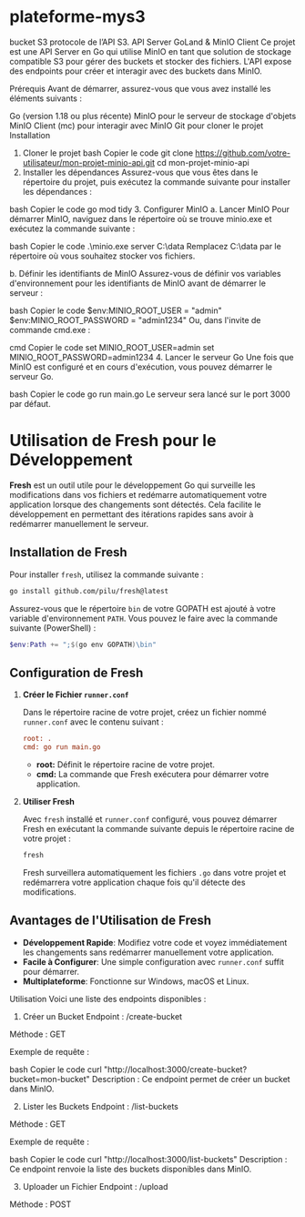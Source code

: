 # plateforme-mys3
bucket S3 protocole de l’API S3.
API Server GoLand & MinIO Client
Ce projet est une API Server en Go qui utilise MinIO en tant que solution de stockage compatible S3 pour gérer des buckets et stocker des fichiers. L'API expose des endpoints pour créer et interagir avec des buckets dans MinIO.

Prérequis
Avant de démarrer, assurez-vous que vous avez installé les éléments suivants :

Go (version 1.18 ou plus récente)
MinIO pour le serveur de stockage d'objets
MinIO Client (mc) pour interagir avec MinIO
Git pour cloner le projet
Installation
1. Cloner le projet
bash
Copier le code
git clone https://github.com/votre-utilisateur/mon-projet-minio-api.git
cd mon-projet-minio-api
2. Installer les dépendances
Assurez-vous que vous êtes dans le répertoire du projet, puis exécutez la commande suivante pour installer les dépendances :

bash
Copier le code
go mod tidy
3. Configurer MinIO
a. Lancer MinIO
Pour démarrer MinIO, naviguez dans le répertoire où se trouve minio.exe et exécutez la commande suivante :

bash
Copier le code
.\minio.exe server C:\data
Remplacez C:\data par le répertoire où vous souhaitez stocker vos fichiers.

b. Définir les identifiants de MinIO
Assurez-vous de définir vos variables d'environnement pour les identifiants de MinIO avant de démarrer le serveur :

bash
Copier le code
$env:MINIO_ROOT_USER = "admin"
$env:MINIO_ROOT_PASSWORD = "admin1234"
Ou, dans l'invite de commande cmd.exe :

cmd
Copier le code
set MINIO_ROOT_USER=admin
set MINIO_ROOT_PASSWORD=admin1234
4. Lancer le serveur Go
Une fois que MinIO est configuré et en cours d'exécution, vous pouvez démarrer le serveur Go.

bash
Copier le code
go run main.go
Le serveur sera lancé sur le port 3000 par défaut.



# Utilisation de Fresh pour le Développement

**Fresh** est un outil utile pour le développement Go qui surveille les modifications dans vos fichiers et redémarre automatiquement votre application lorsque des changements sont détectés. Cela facilite le développement en permettant des itérations rapides sans avoir à redémarrer manuellement le serveur.

## Installation de Fresh

Pour installer `fresh`, utilisez la commande suivante :

```bash
go install github.com/pilu/fresh@latest
```

Assurez-vous que le répertoire `bin` de votre GOPATH est ajouté à votre variable d'environnement `PATH`. Vous pouvez le faire avec la commande suivante (PowerShell) :

```powershell
$env:Path += ";$(go env GOPATH)\bin"
```

## Configuration de Fresh

1. **Créer le Fichier `runner.conf`**

   Dans le répertoire racine de votre projet, créez un fichier nommé `runner.conf` avec le contenu suivant :

   ```ini
   root: .
   cmd: go run main.go
   ```

   - **root:** Définit le répertoire racine de votre projet.
   - **cmd:** La commande que Fresh exécutera pour démarrer votre application.

2. **Utiliser Fresh**

   Avec `fresh` installé et `runner.conf` configuré, vous pouvez démarrer Fresh en exécutant la commande suivante depuis le répertoire racine de votre projet :

   ```bash
   fresh
   ```

   Fresh surveillera automatiquement les fichiers `.go` dans votre projet et redémarrera votre application chaque fois qu'il détecte des modifications.

## Avantages de l'Utilisation de Fresh

- **Développement Rapide**: Modifiez votre code et voyez immédiatement les changements sans redémarrer manuellement votre application.
- **Facile à Configurer**: Une simple configuration avec `runner.conf` suffit pour démarrer.
- **Multiplateforme**: Fonctionne sur Windows, macOS et Linux.



Utilisation
Voici une liste des endpoints disponibles :

1. Créer un Bucket
Endpoint : /create-bucket

Méthode : GET

Exemple de requête :

bash
Copier le code
curl "http://localhost:3000/create-bucket?bucket=mon-bucket"
Description : Ce endpoint permet de créer un bucket dans MinIO.

2. Lister les Buckets
Endpoint : /list-buckets

Méthode : GET

Exemple de requête :

bash
Copier le code
curl "http://localhost:3000/list-buckets"
Description : Ce endpoint renvoie la liste des buckets disponibles dans MinIO.

3. Uploader un Fichier
Endpoint : /upload

Méthode : POST